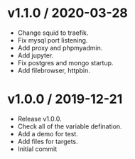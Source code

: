 
v1.1.0 / 2020-03-28
===================

  * Change squid to traefik.
  * Fix mysql port listening.
  * Add proxy and phpmyadmin.
  * Add jupyter.
  * Fix postgres and mongo startup.
  * Add filebrowser, httpbin.

v1.0.0 / 2019-12-21
===================

  * Release v1.0.0.
  * Check all of the variable defination.
  * Add a demo for test.
  * Add files for targets.
  * Initial commit
